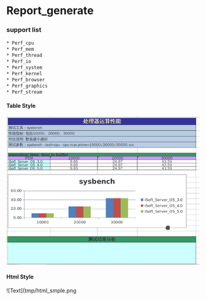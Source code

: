 # Report_generate
### support list
    * Perf_cpu
    * Perf_mem
    * Perf_thread
    * Perf_io
    * Perf_system
    * Perf_kernel
    * Perf_browser
    * Perf_graphics
    * Perf_stream
#### Table Style

![Text](tmp/xls_smple.png)

#### Html Style
![Text](tmp/html_smple.png



